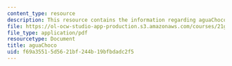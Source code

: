 ```yaml
---
content_type: resource
description: This resource contains the information regarding aguaChoco.
file: https://ol-ocw-studio-app-production.s3.amazonaws.com/courses/21g-702-spanish-ii-spring-2004/f69a35515d5621bf244b19bfbdadc2f5_MIT21G_702S04_agua.pdf
file_type: application/pdf
resourcetype: Document
title: aguaChoco
uid: f69a3551-5d56-21bf-244b-19bfbdadc2f5
---
```

